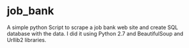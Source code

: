 # job_bank
A simple python Script to scrape a job bank web site and create SQL database with the data.
I did it using Python 2.7 and BeautifulSoup and Urllib2 libraries.
